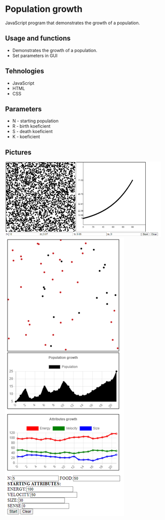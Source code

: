 # Population growth
JavaScript program that demonstrates the growth of a population.

## Usage and functions
* Demonstrates the growth of a population.
* Set parameters in GUI

## Tehnologies
* JavaScript
* HTML
* CSS

## Parameters
* N - starting population
* R - birth koeficient
* S - death koeficient
* K - koeficient


## Pictures
![Image1](/pictures/population.png)
![Image2](/pictures/evolution.png)
